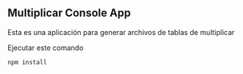 


## Multiplicar Console App

Esta es una aplicación para generar archivos de tablas 
de multiplicar

Ejecutar este comando

```
npm install
```
